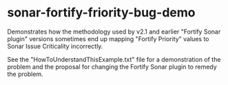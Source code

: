 # sonar-fortify-friority-bug-demo

Demonstrates how the methodology used by v2.1 and earlier "Fortify Sonar plugin" versions sometimes end up mapping "Fortify Priority" values to Sonar Issue Criticality incorrectly.

See the "HowToUnderstandThisExample.txt" file for a demonstration of the problem and the proposal for changing the Fortify Sonar plugin to remedy the problem.